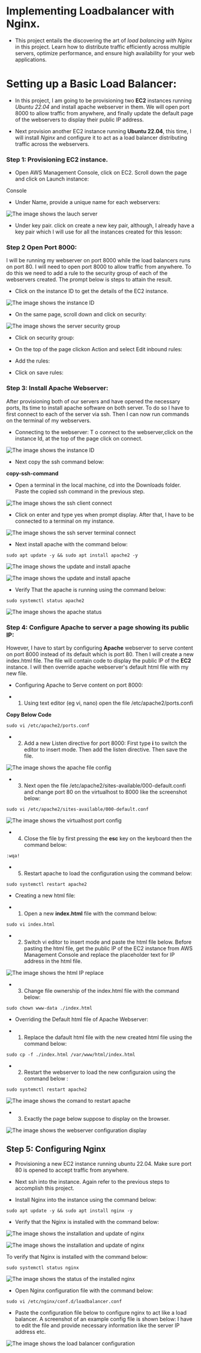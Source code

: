 # Implementing Loadbalancer with Nginx.

- This project entails the discovering the art of *load balancing with Nginx* in this project. Learn how to distribute traffic efficiently across multiple servers, optimize performance, and ensure high availability for your web applications.

# Setting up a Basic Load Balancer:

- In this project, I am going to be provisioning two **EC2** instances running *Ubuntu 22.04* and install apache webserver in them. We will open port 8000 to allow traffic from anywhere, and finally update the default page of the webservers to display their public IP address.

- Next provision another EC2 instance running **Ubuntu 22.04**, this time, I will install *Nginx* and configure it to act as a load balancer distributing traffic across the webservers.

### Step 1: Provisioning EC2 instance.

- Open AWS Management Console, click on EC2. Scroll down the page and click on Launch instance:

Console

- Under Name, provide a unique name for each webservers:

![The image shows the lauch server](image/images/launch-instance.png)

- Under key pair. click on create a new key pair, although, I already have a key pair which I will use for all the instances created for this lesson:

### Step 2 Open Port 8000:
I will be running my webserver on port 8000 while the load balancers runs on port 80. I will need to open port 8000 to allow traffic from anywhere. To do this we need to add a rule to the security group of each of the webservers created.
The prompt below is steps to attain the result.

- Click on the instance ID to get the details of the EC2 instance.

![The image shows the instance ID](image/images/id_webserver.png)

- On the same page, scroll down and click on security:

![The image shows the server security group](image/images/security-rule.png)

- Click on security group:

- On the top of the page clickon Action and select Edit inbound rules:

- Add the rules:

- Click on save rules:


### Step 3: Install Apache Webserver:

After provisioning both of our servers and have opened the necessary ports, Its time to install apache software on both server. To do so I have to first connect to each of the server via ssh. Then I can now run commands on the terminal of my webservers.

- Connecting to the webserver: T o connect to the webserver,click on the instance Id, at the top of the page click on connect.

![The image shows the instance ID](image/images/id_webserver.png)

- Next copy the ssh command below:

**copy-ssh-command**

- Open a terminal in the local machine, cd into the Downloads folder. Paste the copied ssh command in the previous step.

![The image shows the ssh client connect](image/images/ssh-client-connect.png)


- Click on enter and type yes when prompt display. After that, I have to be connected to a terminal on my instance.


![The image shows the ssh server terminal connect](image/images/ssh-server.png)

- Next install apache with the command below:

`sudo apt update -y && sudo apt install apache2 -y`

![The image shows the update and install apache](image/images/sudo-apt-update&sudo-apt-install-apache1.png)


![The image shows the update and install apache](image/images/sudo-apt-update&sudo-apt-install-apache2.png)


- Verify That the apache is running using the command below:

`sudo systemctl status apache2`

![The image shows the apache status](image/images/sudo-systemctl-status-apache2.png)


### Step 4: Configure Apache to server a page showing its public IP:

However, I have to start by configuring **Apache** webserver to serve content on port 8000 instead of its default which is port 80. Then I will create a new index.html file. The file will contain code to display the public IP of the **EC2** instance. I will then override apache webserver's default html file with my new file.

- Configuring Apache to Serve content on port 8000:

 - 1. Using text editor (eg vi, nano) open the file /etc/apache2/ports.confi

 **Copy Below Code**

 `sudo vi /etc/apache2/ports.conf`

 - 2. Add a new Listen directive for port 8000: First type **i** to switch the editor to insert mode. Then add the listen directive. Then save the file.

 ![The image shows the apache file config](image/images/sudo-apache2-port-config.png) 


 - 3. Next open the file /etc/apache2/sites-available/000-default.confi and change port 80 on the virtualhost to 8000 like the screenshot below:

 `sudo vi /etc/apache2/sites-available/000-default.conf`

 ![The image shows the virtualhost port config](image/images/sudo-apache2-default-config.png)


- 4. Close the file by first pressing the **esc** key on the keyboard then the command below:

`:wqa!`

- 5. Restart apache to load the configuration using the command below:

`sudo systemctl restart apache2`

- Creating a new html file:

- 1. Open a new **index.html** file with the command below:

`sudo vi index.html`

- 2. Switch vi editor to insert mode and paste the html file below. Before pasting the html file, get the public IP of the EC2 instance  from AWS Management Console and replace the placeholder text for IP address in the html file. 

![The image shows the html IP replace](image/images/html-ip-replace.png)


- 3. Change file ownership of the index.html file with the command below:

`sudo chown www-data ./index.html`

- Overriding the Default html file of Apache Webserver:

- 1. Replace the dafault html file with the new created html file using the command below:

`sudo cp -f ./index.html /var/www/html/index.html`

- 2. Restart the webserver to load the new configuraion using the command below :

`sudo systemctl restart apache2`


![The image shows the comand to restart apache](image/images/sudo-systemctl-restart-apache2.png)

- 3. Exactly the page below suppose to display on the browser.

![The image shows the webserver configuration display](image/images/welcome-ec2-instance.png)


## Step 5:  Configuring Nginx
 
 - Provisioning a new EC2 instance running ubuntu 22.04. Make sure port 80 is opened to accept traffic from anywhere. 

 - Next ssh into the instance. Again refer to the previous steps to accomplish this project.

 - Install Nginx into the instance using the command below:

 `sudo apt update -y && sudo apt install nginx -y` 

 - Verify that the Nginx is installed with the command below:


 ![The image shows the installation and update of nginx](image/images/sudo-apt-update&sudo-apt-install-nginx1.png)



 ![The image shows the installation and update of nginx](image/images/sudo-apt-update&sudo-apt-install-nginx2.png)

 To verify that Nginx is installed with the command below:

 `sudo systemctl status nginx` 

 ![The image shows the status of the installed nginx](image/images/sudo-systemctl-status-nginx.png)


 - Open Nginx configuration file with the command below:

 `sudo vi /etc/nginx/conf.d/loadbalancer.conf`

- Paste the configuration file below to configure nginx to act like a load balancer. A screenshot of an example config file is shown below: I have to edit the file and provide necessary information like the server IP address etc.


![The image shows the load balancer configuration](image/images/nginx-configuration-loadbalancer.png)


